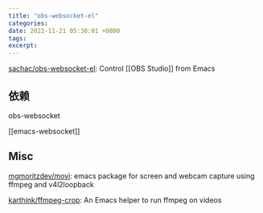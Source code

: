 ```yaml
---
title: "obs-websocket-el"
categories: 
date: 2022-11-21 05:30:01 +0800
tags: 
excerpt: 
---
```


[sachac/obs-websocket-el](https://github.com/sachac/obs-websocket-el): Control [[OBS Studio]] from Emacs


## 依赖

obs-websocket

[[emacs-websocket]]


## Misc

[mgmoritzdev/movi](https://github.com/mgmoritzdev/movi): emacs package for screen and webcam capture using ffmpeg and v4l2loopback

[karthink/ffmpeg-crop](https://github.com/karthink/ffmpeg-crop): An Emacs helper to run ffmpeg on videos


